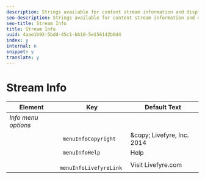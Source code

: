 ```yaml
---
description: Strings available for content stream information and display.
seo-description: Strings available for content stream information and display.
seo-title: Stream Info
title: Stream Info
uuid: 4aae1b92-5bdd-45c1-bb10-5e156142b0d4
index: y
internal: n
snippet: y
translate: y
---
```


# Stream Info


<a id="section_sf1_sbw_sy"></a>


|  Element  | Key  | Default Text  |
|---|---|---|
|  *Info menu options* | | |
|  | ` menuInfoCopyright`  | &amp;copy; Livefyre, Inc. 2014  |
|  | ` menuInfoHelp`  | Help  |
|  | ` menuInfoLivefyreLink`  | Visit Livefyre.com  |

